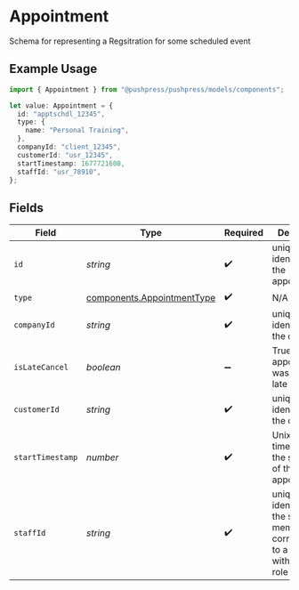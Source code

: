 # Appointment

Schema for representing a Regsitration for some scheduled event

## Example Usage

```typescript
import { Appointment } from "@pushpress/pushpress/models/components";

let value: Appointment = {
  id: "apptschdl_12345",
  type: {
    name: "Personal Training",
  },
  companyId: "client_12345",
  customerId: "usr_12345",
  startTimestamp: 1677721600,
  staffId: "usr_78910",
};
```

## Fields

| Field                                                                                 | Type                                                                                  | Required                                                                              | Description                                                                           |
| ------------------------------------------------------------------------------------- | ------------------------------------------------------------------------------------- | ------------------------------------------------------------------------------------- | ------------------------------------------------------------------------------------- |
| `id`                                                                                  | *string*                                                                              | :heavy_check_mark:                                                                    | unique identifier for the appointment                                                 |
| `type`                                                                                | [components.AppointmentType](../../models/components/appointmenttype.md)              | :heavy_check_mark:                                                                    | N/A                                                                                   |
| `companyId`                                                                           | *string*                                                                              | :heavy_check_mark:                                                                    | unique identifier for the company                                                     |
| `isLateCancel`                                                                        | *boolean*                                                                             | :heavy_minus_sign:                                                                    | True when the appointment was canceled late                                           |
| `customerId`                                                                          | *string*                                                                              | :heavy_check_mark:                                                                    | unique identifier for the customer                                                    |
| `startTimestamp`                                                                      | *number*                                                                              | :heavy_check_mark:                                                                    | Unix timestamp for the start time of the appointment                                  |
| `staffId`                                                                             | *string*                                                                              | :heavy_check_mark:                                                                    | unique identifier for the staff member, corresponding to a customer with a staff role |